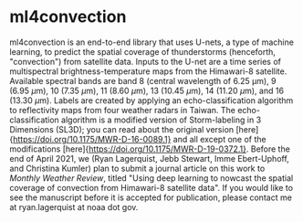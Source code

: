 # ml4convection

ml4convection is an end-to-end library that uses U-nets, a type of machine learning, to predict the spatial coverage of thunderstorms (henceforth, "convection") from satellite data.  Inputs to the U-net are a time series of multispectral brightness-temperature maps from the Himawari-8 satellite.  Available spectral bands are band 8 (central wavelength of 6.25 μm), 9 (6.95 $\mu$m), 10 (7.35 $\mu$m), 11 (8.60 $\mu$m), 13 (10.45 $\mu$m), 14 (11.20 $\mu$m), and 16 (13.30 $\mu$m).  Labels are created by applying an echo-classification algorithm to reflectivity maps from four weather radars in Taiwan.  The echo-classification algorithm is a modified version of Storm-labeling in 3 Dimensions (SL3D); you can read about the original version [here]{https://doi.org/10.1175/MWR-D-16-0089.1} and all except one of the modifications [here]{https://doi.org/10.1175/MWR-D-19-0372.1}.  Before the end of April 2021, we (Ryan Lagerquist, Jebb Stewart, Imme Ebert-Uphoff, and Christina Kumler) plan to submit a journal article on this work to *Monthly Weather Review*, titled "Using deep learning to nowcast the spatial coverage of convection from Himawari-8 satellite data".  If you would like to see the manuscript before it is accepted for publication, please contact me at ryan.lagerquist at noaa dot gov.

